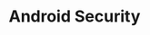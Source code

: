 ---
title: Android Security
description: Android incorporates industry-leading security features to keep the Android platform and ecosystem safe. Learn more about Android's robust security model and rigorous security program. 
url: https://source.android.com/docs/security
image:
    # url: '/assets/images/cafe.png'
    # alt: 'Cafe'
tags: ['android', 'mobile']
pubDate: 2023-11-11
draft: false
---